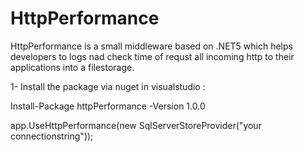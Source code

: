 # HttpPerformance
HttpPerformance is a small middleware based on .NET5 which helps developers to logs nad check time of requst all incoming http to their applications into a filestorage.

 
1- Install the package via nuget in visualstudio :

Install-Package httpPerformance -Version 1.0.0
 
 
app.UseHttpPerformance(new SqlServerStoreProvider("your connectionstring"));
